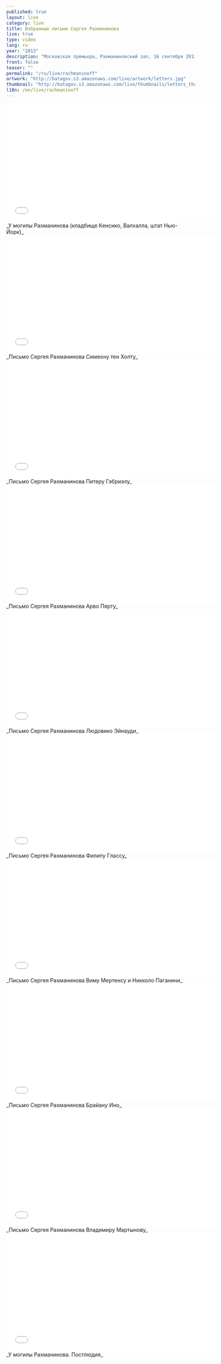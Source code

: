 ```yaml
---
published: true
layout: live
category: live
title: Избранные письма Сергея Рахманинова
live: true
type: video
lang: ru
year: "2013"
description: "Московская премьера, Рахманиновский зал, 16 сентября 2013"
front: false
teaser: ""
permalink: "/ru/live/rachmaninoff"
artwork: "http://batagov.s3.amazonaws.com/live/artwork/letters.jpg"
thumbnail: "http://batagov.s3.amazonaws.com/live/thumbnails/letters_thumb.jpg"
l10n: /en/live/rachmaninoff
---
```


<iframe id="part-1" width="560" height="315" src="//www.youtube.com/embed/lKmYqfQxAdY" frameborder="0" allowfullscreen></iframe>
_У могилы Рахманинова (кладбище Кенсико, Валхалла, штат Нью-Йорк)_
  
<iframe id="part-2" width="560" height="315" src="//www.youtube.com/embed/_kOQsIF3KDw" frameborder="0" allowfullscreen></iframe>
_Письмо Сергея Рахманинова Симеону тен Холту_  
  
<iframe id="part-3" width="560" height="315" src="//www.youtube.com/embed/-iiLHdASnqA" frameborder="0" allowfullscreen></iframe>
_Письмо Сергея Рахманинова Питеру Гэбриэлу_  
  
<iframe id="part-4" width="560" height="315" src="//www.youtube.com/embed/u6Vh7Lnzugo" frameborder="0" allowfullscreen></iframe>
_Письмо Сергея Рахманинова Арво Пярту_  
  
<iframe id="part-5" width="560" height="315" src="//www.youtube.com/embed/CUN6AsNIDBo" frameborder="0" allowfullscreen></iframe>
_Письмо Сергея Рахманинова Людовико Эйнауди_  
  
<iframe id="part-6" width="560" height="315" src="//www.youtube.com/embed/68hs-n94uT8" frameborder="0" allowfullscreen></iframe>
_Письмо Сергея Рахманинова Филипу Глассу_  
  
<iframe id="part-7" width="560" height="315" src="//www.youtube.com/embed/MUbEUL7RckA" frameborder="0" allowfullscreen></iframe>
_Письмо Сергея Рахманинова Виму Мертенсу и Никколо Паганини_  
  
<iframe id="part-8" width="560" height="315" src="//www.youtube.com/embed/eF8iQ2QamTU" frameborder="0" allowfullscreen></iframe>
_Письмо Сергея Рахманинова Брайану Ино_  
  
<iframe id="part-9" width="560" height="315" src="//www.youtube.com/embed/mWt0Sib7wZg" frameborder="0" allowfullscreen></iframe>
_Письмо Сергея Рахманинова Владимиру Мартынову_  
  
<iframe id="part-10" width="560" height="315" src="//www.youtube.com/embed/cPDARo-YOzE" frameborder="0" allowfullscreen></iframe>
_У могилы Рахманинова. Постлюдия_  